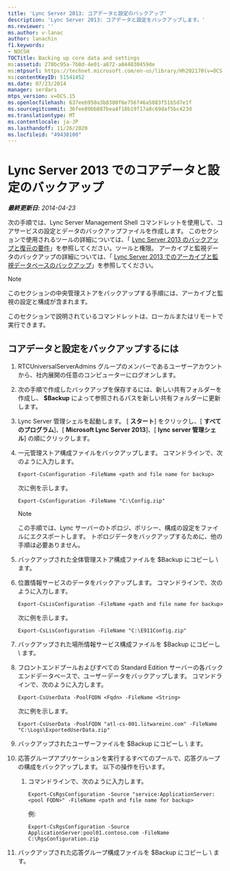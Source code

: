 ```yaml
---
title: 'Lync Server 2013: コアデータと設定のバックアップ'
description: 'Lync Server 2013: コアデータと設定をバックアップします。'
ms.reviewer: ''
ms.author: v-lanac
author: lanachin
f1.keywords:
- NOCSH
TOCTitle: Backing up core data and settings
ms:assetid: 278bc95a-7b8d-4e01-a872-a844830459de
ms:mtpsurl: https://technet.microsoft.com/en-us/library/Hh202170(v=OCS.15)
ms:contentKeyID: 51541452
ms.date: 07/23/2014
manager: serdars
mtps_version: v=OCS.15
ms.openlocfilehash: 637eeb950a3b8380f6e756f46a5083f51b5d7e1f
ms.sourcegitcommit: 36fee89bb887bea4f18b19f17a8c69daf5bc423d
ms.translationtype: MT
ms.contentlocale: ja-JP
ms.lasthandoff: 11/26/2020
ms.locfileid: "49438100"
---
```

# <a name="backing-up-core-data-and-settings-in-lync-server-2013"></a>Lync Server 2013 でのコアデータと設定のバックアップ

<div data-xmlns="http://www.w3.org/1999/xhtml">

<div class="topic" data-xmlns="http://www.w3.org/1999/xhtml" data-msxsl="urn:schemas-microsoft-com:xslt" data-cs="https://msdn.microsoft.com/">

<div data-asp="https://msdn2.microsoft.com/asp">



</div>

<div id="mainSection">

<div id="mainBody">

<span> </span>

_**最終更新日:** 2014-04-23_

次の手順では、Lync Server Management Shell コマンドレットを使用して、コアサービスの設定とデータのバックアップファイルを作成します。 このセクションで使用されるツールの詳細については、「 [Lync Server 2013 のバックアップと復元の要件](lync-server-2013-backup-and-restoration-requirements-tools-and-permissions.md)」を参照してください。ツールと権限。 アーカイブと監視データのバックアップの詳細については、「 [Lync Server 2013 でのアーカイブと監視データベースのバックアップ](lync-server-2013-backing-up-archiving-and-monitoring-databases.md)」を参照してください。

<div>


> [!NOTE]  
> このセクションの中央管理ストアをバックアップする手順には、アーカイブと監視の設定と構成が含まれます。



</div>

このセクションで説明されているコマンドレットは、ローカルまたはリモートで実行できます。

<div>

## <a name="to-back-up-core-data-and-settings"></a>コアデータと設定をバックアップするには

1.  RTCUniversalServerAdmins グループのメンバーであるユーザーアカウントから、社内展開の任意のコンピューターにログオンします。

2.  次の手順で作成したバックアップを保存するには、新しい共有フォルダーを作成し、 **$Backup** によって参照されるパスを新しい共有フォルダーに更新します。

3.  Lync Server 管理シェルを起動します。 [ **スタート**] をクリックし、[ **すべてのプログラム**]、[ **Microsoft Lync Server 2013**]、[ **lync server 管理シェル**] の順にクリックします。

4.  一元管理ストア構成ファイルをバックアップします。 コマンドラインで、次のように入力します。
    
        Export-CsConfiguration -FileName <path and file name for backup>
    
    次に例を示します。
    
        Export-CsConfiguration -FileName "C:\Config.zip"
    
    <div>
    

    > [!NOTE]  
    > この手順では、Lync サーバーのトポロジ、ポリシー、構成の設定をファイルにエクスポートします。 トポロジデータをバックアップするために、他の手順は必要ありません。

    
    </div>

5.  バックアップされた全体管理ストア構成ファイルを $Backup にコピーし \\ ます。

6.  位置情報サービスのデータをバックアップします。 コマンドラインで、次のように入力します。
    
        Export-CsLisConfiguration -FileName <path and file name for backup>
    
    次に例を示します。
    
        Export-CsLisConfiguration -FileName "C:\E911Config.zip"

7.  バックアップされた場所情報サービス構成ファイルを $Backup にコピーし \\ ます。

8.  フロントエンドプールおよびすべての Standard Edition サーバーの各バックエンドデータベースで、ユーザーデータをバックアップします。 コマンドラインで、次のように入力します。
    
        Export-CsUserData -PoolFQDN <Fqdn> -FileName <String>
    
    次に例を示します。
    
        Export-CsUserData -PoolFQDN "atl-cs-001.litwareinc.com" -FileName "C:\Logs\ExportedUserData.zip"

9.  バックアップされたユーザーファイルを $Backup にコピーし \\ ます。

10. 応答グループアプリケーションを実行するすべてのプールで、応答グループの構成をバックアップします。 以下の操作を行います。
    
    1.  コマンドラインで、次のように入力します。
        
            Export-CsRgsConfiguration -Source "service:ApplicationServer:<pool FQDN>" -FileName <path and file name for backup>
        
        例:
        
            Export-CsRgsConfiguration -Source ApplicationServer:pool01.contoso.com -FileName C:\RgsConfiguration.zip

11. バックアップされた応答グループ構成ファイルを $Backup にコピーし \\ ます。

</div>

</div>

<span> </span>

</div>

</div>

</div>

